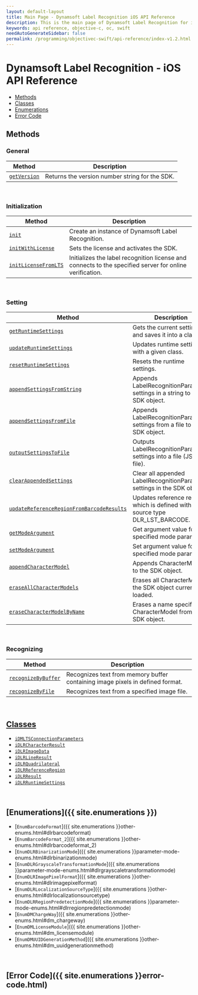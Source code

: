 ```yaml
---
layout: default-layout
title: Main Page - Dynamsoft Label Recognition iOS API Reference
description: This is the main page of Dynamsoft Label Recognition for iOS API Reference.
keywords: api reference, objective-c, oc, swift
needAutoGenerateSidebar: false
permalink: /programming/objectivec-swift/api-reference/index-v1.2.html
---
```


# Dynamsoft Label Recognition - iOS API Reference

- [Methods](#methods) 
- [Classes](#classes)  
- [Enumerations](#enumerations)
- [Error Code](#error-code)

## Methods

### General
   
  | Method               | Description |
  |----------------------|-------------|
  | [`getVersion`](methods/general.md#getversion) | Returns the version number string for the SDK. |
   
&nbsp; 

### Initialization
  
  | Method               | Description |
  |----------------------|-------------|
  | [`init`](methods/initialization.md#init) | Create an instance of Dynamsoft Label Recognition. |
  | [`initWithLicense`](methods/initialization.md#initWithLicense) | Sets the license and activates the SDK. |
  | [`initLicenseFromLTS`](methods/initialization.md#initlicensefromlts) | Initializes the label recognition license and connects to the specified server for online verification. |

&nbsp; 

### Setting

  | Method               | Description |
  |----------------------|-------------|
  | [`getRuntimeSettings`](methods/settings.md#getruntimesettings) | Gets the current settings and saves it into a class. |
  | [`updateRuntimeSettings`](methods/settings.md#updateruntimesettings) | Updates runtime settings with a given class. |
  | [`resetRuntimeSettings`](methods/settings.md#resetruntimesettings) | Resets the runtime settings. |
  | [`appendSettingsFromString`](methods/settings.md#appendsettingsfromstring) | Appends LabelRecognitionParameter settings in a string to the SDK object. | 
  | [`appendSettingsFromFile`](methods/settings.md#appendsettingsfromFile) | Appends LabelRecognitionParameter settings from a file to the SDK object. |
  | [`outputSettingsToFile`](methods/settings.md#outputsettingstofile) | Outputs LabelRecognitionParameter settings into a file (JSON file). |
  | [`clearAppendedSettings`](methods/settings.md#clearappendedsettings) | Clear all appended LabelRecognitionParameter settings in the SDK object. |
  | [`updateReferenceRegionFromBarcodeResults`](methods/settings.md#updatereferenceregionfrombarcoderesults) | Updates reference region which is defined with source type DLR_LST_BARCODE. |
  | [`getModeArgument`](methods/settings.md#getmodeargument) | Get argument value for the specified mode parameter. |
  | [`setModeArgument`](methods/settings.md#setmodeargument) | Set argument value for the specified mode parameter. |
  | [`appendCharacterModel`](methods/settings.md#appendCharacterModel) | Appends CharacterModel to the SDK object. |
  | [`eraseAllCharacterModels`](methods/settings.md#appendCharacterModel) | Erases all CharacterModels the SDK object currently loaded. |
  | [`eraseCharacterModelByName`](methods/settings.md#appendCharacterModel) | Erases a name specified CharacterModel from the SDK object. |

&nbsp; 
   
### Recognizing
   
  | Method               | Description |
  |----------------------|-------------|
  | [`recognizeByBuffer`](methods/recognizing.md#recognizebybuffer) | Recognizes text from memory buffer containing image pixels in defined format. |
  | [`recognizeByFile`](methods/recognizing.md#recognizebyfile) | Recognizes text from a specified image file. |
   
&nbsp; 

## [Classes](class/index.md)
- [`iDMLTSConnectionParameters`](dm-lts-connection-parameters.md)
- [`iDLRCharacterResult`](class/dlr-character-result.md)		
- [`iDLRImageData`](class/dlr-image-data.md)		
- [`iDLRLineResult`](class/dlr-line-result.md)	
- [`iDLRQuadrilateral`](class/dlr-quadrilateral.md)	
- [`iDLRReferenceRegion`](class/dlr-reference-region.md)	
- [`iDLRResult`](class/dlr-result.md)		
- [`iDLRRuntimeSettings`](class/dlr-runtime-settings.md)	

&nbsp; 

## [Enumerations]({{ site.enumerations }})
- [`EnumBarcodeFormat`]({{ site.enumerations }}other-enums.html#dlrbarcodeformat)
- [`EnumBarcodeFormat_2`]({{ site.enumerations }}other-enums.html#dlrbarcodeformat_2)
- [`EnumDLRBinarizationMode`]({{ site.enumerations }}parameter-mode-enums.html#dlrbinarizationmode)
- [`EnumDLRGrayscaleTransformationMode`]({{ site.enumerations }}parameter-mode-enums.html#dlrgrayscaletransformationmode)
- [`EnumDLRImagePixelFormat`]({{ site.enumerations }}other-enums.html#dlrimagepixelformat)
- [`EnumDLRLocalizationSourceType`]({{ site.enumerations }}other-enums.html#dlrlocalizationsourcetype)
- [`EnumDLRRegionPredetectionMode`]({{ site.enumerations }}parameter-mode-enums.html#dlrregionpredetectionmode)
- [`EnumDMChargeWay`]({{ site.enumerations }}other-enums.html#dm_chargeway)	
- [`EnumDMLicenseModule`]({{ site.enumerations }}other-enums.html#dm_licensemodule)	
- [`EnumDMUUIDGenerationMethod`]({{ site.enumerations }}other-enums.html#dm_uuidgenerationmethod)	

&nbsp; 

## [Error Code]({{ site.enumerations }}error-code.html)
		
